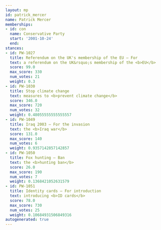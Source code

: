```yaml
---
layout: mp
id: patrick_mercer
name: Patrick Mercer
memberships:
- id: con
  name: Conservative Party
  start: '2001-10-24'
  end: 
stances:
- id: PW-1027
  title: Referendum on the UK's membership of the EU — For
  text: a referendum on the UK&rsquo;s membership of the <b>EU</b>
  score: 99.0
  max_score: 330
  num_votes: 21
  weight: 0.3
- id: PW-1030
  title: Stop climate change
  text: measures to <b>prevent climate change</b>
  score: 346.0
  max_score: 720
  num_votes: 32
  weight: 0.48055555555555557
- id: PW-1049
  title: Iraq 2003 — For the invasion
  text: the <b>Iraq war</b>
  score: 131.0
  max_score: 140
  num_votes: 6
  weight: 0.9357142857142857
- id: PW-1050
  title: Fox hunting — Ban
  text: the <b>hunting ban</b>
  score: 26.0
  max_score: 190
  num_votes: 7
  weight: 0.1368421052631579
- id: PW-1051
  title: Identity cards — For introduction
  text: introducing <b>ID cards</b>
  score: 78.0
  max_score: 730
  num_votes: 25
  weight: 0.10684931506849316
autogenerated: true
---
```

